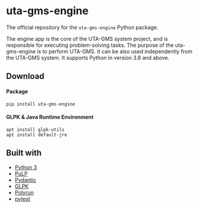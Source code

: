 # uta-gms-engine

The official repository for the `uta-gms-engine` Python package.

The engine app is the core of the UTA-GMS system project, and is responsible for executing problem-solving tasks. The purpose of the uta-gms-engine is to perform UTA-GMS. It can be also used independently from the UTA-GMS system. It supports Python in version 3.8 and above.

## Download

#### Package
```commandline
pip install uta-gms-engine
```

#### GLPK & Java Runtime Environment
```commandline
apt install glpk-utils
apt install default-jre
```

## Built with
- [Python 3](https://www.python.org/)
- [PuLP](https://coin-or.github.io/pulp/)
- [Pydantic](https://docs.pydantic.dev/latest/)
- [GLPK](https://www.gnu.org/software/glpk/)
- [Polyrun](https://github.com/kciomek/polyrun)
- [pytest](https://docs.pytest.org/en/8.0.x/)
